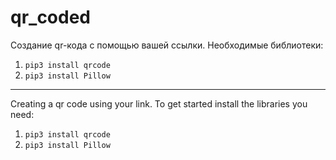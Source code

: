 # qr_coded

Создание qr-кода с помощью вашей ссылки.
Необходимые библиотеки:

1. `pip3 install qrcode`
2. `pip3 install Pillow`


---

Creating a qr code using your link.
To get started install the libraries you need:
1. `pip3 install qrcode`
2. `pip3 install Pillow`

